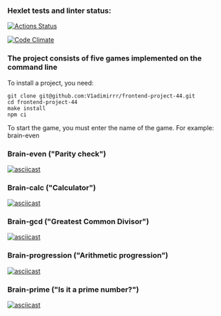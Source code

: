 ### Hexlet tests and linter status:

[![Actions Status](https://github.com/V1adimirrr/frontend-project-44/workflows/hexlet-check/badge.svg)](https://github.com/V1adimirrr/frontend-project-44/actions)

[![Code Climate](https://api.codeclimate.com/v1/badges/ffa9afd06070a7800264/maintainability.svg)](https://codeclimate.com/github/V1adimirrr/frontend-project-44)

### The project consists of five games implemented on the command line

To install a project, you need:

```
git clone git@github.com:V1adimirrr/frontend-project-44.git
cd frontend-project-44
make install
npm ci
```

To start the game, you must enter the name of the game. For example: brain-even

### Brain-even ("Parity check")

[![asciicast](https://asciinema.org/a/A7FWolPuSNLLQAhiVSZ7JKIjS.svg)](https://asciinema.org/a/A7FWolPuSNLLQAhiVSZ7JKIjS)

### Brain-calc ("Calculator")

[![asciicast](https://asciinema.org/a/8pv52C5AKG7OgUikVjGU6tGo4.svg)](https://asciinema.org/a/8pv52C5AKG7OgUikVjGU6tGo4)

### Brain-gcd ("Greatest Common Divisor")

[![asciicast](https://asciinema.org/a/AYvlxtPPTk8PApsrpbRZie6z6.svg)](https://asciinema.org/a/AYvlxtPPTk8PApsrpbRZie6z6)

### Brain-progression ("Arithmetic progression")

[![asciicast](https://asciinema.org/a/spjQSPDQMgQQrIKLPgrZbTw3E.svg)](https://asciinema.org/a/spjQSPDQMgQQrIKLPgrZbTw3E)

### Brain-prime ("Is it a prime number?")

[![asciicast](https://asciinema.org/a/Y7bQNE708j9UCfyxeV06XfONm.svg)](https://asciinema.org/a/Y7bQNE708j9UCfyxeV06XfONm)
